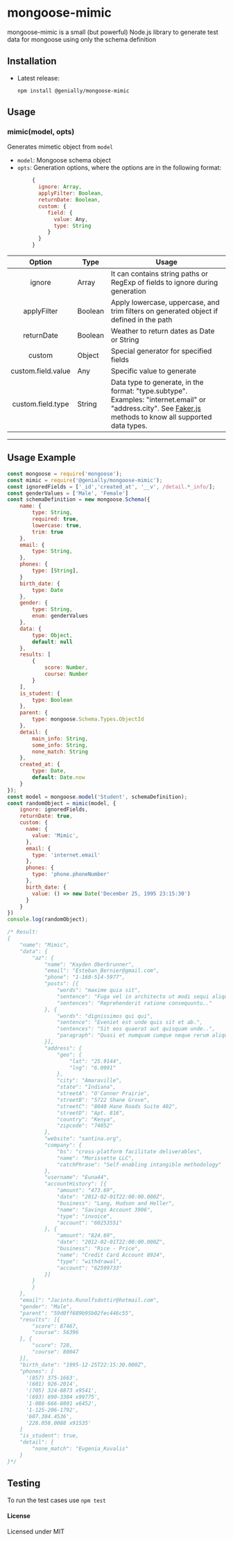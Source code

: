 # mongoose-mimic

mongoose-mimic is a small (but powerful) Node.js library to generate test data for mongoose using only the schema definition

## Installation

- Latest release:

      npm install @genially/mongoose-mimic

## Usage

### mimic(model, opts)

Generates mimetic object from `model`

- `model`: Mongoose schema object
- `opts`: Generation options, where the options are in the following format:

```js
        {
          ignore: Array,
          applyFilter: Boolean,
          returnDate: Boolean,
          custom: {
             field: {
               value: Any,
               type: String
             }
          }
        }
```

|       Option       | Type    | Usage                                                                                                                                                                                            |
| :----------------: | ------- | ------------------------------------------------------------------------------------------------------------------------------------------------------------------------------------------------ |
|       ignore       | Array   | It can contains string paths or RegExp of fields to ignore during generation                                                                                                                     |
|    applyFilter     | Boolean | Apply lowercase, uppercase, and trim filters on generated object if defined in the path                                                                                                          |
|     returnDate     | Boolean | Weather to return dates as Date or String                                                                                                                                                        |
|       custom       | Object  | Special generator for specified fields                                                                                                                                                           |
| custom.field.value | Any     | Specific value to generate                                                                                                                                                                       |
| custom.field.type  | String  | Data type to generate, in the format: "type.subtype". Examples: "internet.email" or "address.city". See [Faker.js](https://github.com/marak/Faker.js/) methods to know all supported data types. |

---

## Usage Example

```js
const mongoose = require('mongoose');
const mimic = require('@genially/mongoose-mimic');
const ignoredFields = ['_id','created_at', '__v', /detail.*_info/];
const genderValues = ['Male', 'Female']
const schemaDefinition = new mongoose.Schema({
    name: {
        type: String,
        required: true,
        lowercase: true,
        trim: true
    },
    email: {
        type: String,
    },
    phones: {
        type: [String],
    }
    birth_date: {
        type: Date
    },
    gender: {
        type: String,
        enum: genderValues
    },
    data: {
        type: Object,
        default: null
    },
    results: [
        {
            score: Number,
            course: Number
        }
    ],
    is_student: {
        type: Boolean
    },
    parent: {
        type: mongoose.Schema.Types.ObjectId
    },
    detail: {
        main_info: String,
        some_info: String,
        none_match: String
    },
    created_at: {
        type: Date,
        default: Date.now
    }
});
const model = mongoose.model('Student', schemaDefinition);
const randomObject = mimic(model, {
    ignore: ignoredFields,
    returnDate: true,
    custom: {
      name: {
        value: 'Mimic',
      },
      email: {
        type: 'internet.email'
      },
      phones: {
        type: 'phone.phoneNumber'
      },
      birth_date: {
        value: () => new Date('December 25, 1995 23:15:30')
      }
    }
})
console.log(randomObject);

/* Result:
{
    "name": "Mimic",
    "data": {
        "az": {
            "name": "Kayden Oberbrunner",
            "email": "Esteban_Bernier@gmail.com",
            "phone": "1-160-514-5977",
            "posts": [{
                "words": "maxime quia sit",
                "sentence": "Fuga vel in architecto ut modi sequi aliquam debitis.",
                "sentences": "Reprehenderit ratione consequuntu.."
            }, {
                "words": "dignissimos qui qui",
                "sentence": "Eveniet est unde quis sit et ab.",
                "sentences": "Sit eos quaerat aut quisquam unde..",
                "paragraph": "Quasi et numquam cumque neque rerum aliquam ullam.."
            }],
            "address": {
                "geo": {
                    "lat": "25.9144",
                    "lng": "6.0991"
                },
                "city": "Amaraville",
                "state": "Indiana",
                "streetA": "O'Conner Prairie",
                "streetB": "5722 Shane Grove",
                "streetC": "8040 Hane Roads Suite 402",
                "streetD": "Apt. 816",
                "country": "Kenya",
                "zipcode": "74052"
            },
            "website": "santina.org",
            "company": {
                "bs": "cross-platform facilitate deliverables",
                "name": "Morissette LLC",
                "catchPhrase": "Self-enabling intangible methodology"
            },
            "username": "Euna44",
            "accountHistory": [{
                "amount": "473.69",
                "date": "2012-02-01T22:00:00.000Z",
                "business": "Lang, Hudson and Heller",
                "name": "Savings Account 3906",
                "type": "invoice",
                "account": "60253551"
            }, {
                "amount": "824.69",
                "date": "2012-02-01T22:00:00.000Z",
                "business": "Rice - Price",
                "name": "Credit Card Account 8924",
                "type": "withdrawal",
                "account": "62599733"
            }]
        }
        }
    },
    "email": "Jacinto.Runolfsdottir@hotmail.com",
    "gender": "Male",
    "parent": "59d0ff689b95b02fec446c55",
    "results": [{
        "score": 87467,
        "course": 56396
    }, {
        "score": 728,
        "course": 80047
    }],
    "birth_date": "1995-12-25T22:15:30.000Z",
    "phones": [
      '(857) 375-1663',
      '(601) 926-2014',
      '(705) 324-8873 x9541',
      '(693) 690-3304 x99775',
      '1-088-666-8801 x6452',
      '1-125-206-1792',
      '607.384.4536',
      '228.058.0088 x91535'
    ]
    "is_student": true,
    "detail": {
        "none_match": "Eugenia_Kuvalis"
    }
}*/
```

## Testing

To run the test cases use `npm test`

#### License

Licensed under MIT
